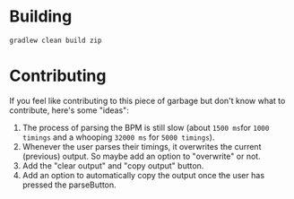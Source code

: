 # Building

`gradlew clean build zip`  

# Contributing

If you feel like contributing to this piece of garbage but don't know what to contribute, here's some "ideas":

1. The process of parsing the BPM is still slow (about `1500 ms`for `1000 timings` and a whooping `32000 ms` for `5000 timings`).
2. Whenever the user parses their timings, it overwrites the current (previous) output. So maybe add an option to "overwrite" or not.
3. Add the "clear output" and "copy output" button.
4. Add an option to automatically copy the output once the user has pressed the parseButton.